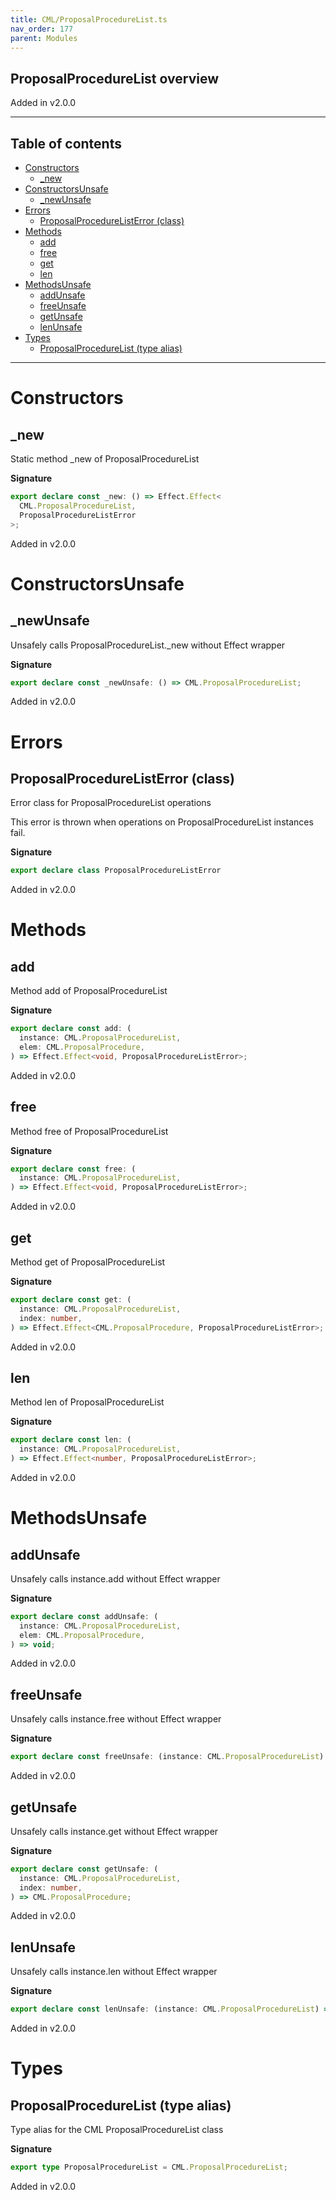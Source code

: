 ```yaml
---
title: CML/ProposalProcedureList.ts
nav_order: 177
parent: Modules
---
```


## ProposalProcedureList overview

Added in v2.0.0

---

<h2 class="text-delta">Table of contents</h2>

- [Constructors](#constructors)
  - [\_new](#_new)
- [ConstructorsUnsafe](#constructorsunsafe)
  - [\_newUnsafe](#_newunsafe)
- [Errors](#errors)
  - [ProposalProcedureListError (class)](#proposalprocedurelisterror-class)
- [Methods](#methods)
  - [add](#add)
  - [free](#free)
  - [get](#get)
  - [len](#len)
- [MethodsUnsafe](#methodsunsafe)
  - [addUnsafe](#addunsafe)
  - [freeUnsafe](#freeunsafe)
  - [getUnsafe](#getunsafe)
  - [lenUnsafe](#lenunsafe)
- [Types](#types)
  - [ProposalProcedureList (type alias)](#proposalprocedurelist-type-alias)

---

# Constructors

## \_new

Static method \_new of ProposalProcedureList

**Signature**

```ts
export declare const _new: () => Effect.Effect<
  CML.ProposalProcedureList,
  ProposalProcedureListError
>;
```

Added in v2.0.0

# ConstructorsUnsafe

## \_newUnsafe

Unsafely calls ProposalProcedureList.\_new without Effect wrapper

**Signature**

```ts
export declare const _newUnsafe: () => CML.ProposalProcedureList;
```

Added in v2.0.0

# Errors

## ProposalProcedureListError (class)

Error class for ProposalProcedureList operations

This error is thrown when operations on ProposalProcedureList instances fail.

**Signature**

```ts
export declare class ProposalProcedureListError
```

Added in v2.0.0

# Methods

## add

Method add of ProposalProcedureList

**Signature**

```ts
export declare const add: (
  instance: CML.ProposalProcedureList,
  elem: CML.ProposalProcedure,
) => Effect.Effect<void, ProposalProcedureListError>;
```

Added in v2.0.0

## free

Method free of ProposalProcedureList

**Signature**

```ts
export declare const free: (
  instance: CML.ProposalProcedureList,
) => Effect.Effect<void, ProposalProcedureListError>;
```

Added in v2.0.0

## get

Method get of ProposalProcedureList

**Signature**

```ts
export declare const get: (
  instance: CML.ProposalProcedureList,
  index: number,
) => Effect.Effect<CML.ProposalProcedure, ProposalProcedureListError>;
```

Added in v2.0.0

## len

Method len of ProposalProcedureList

**Signature**

```ts
export declare const len: (
  instance: CML.ProposalProcedureList,
) => Effect.Effect<number, ProposalProcedureListError>;
```

Added in v2.0.0

# MethodsUnsafe

## addUnsafe

Unsafely calls instance.add without Effect wrapper

**Signature**

```ts
export declare const addUnsafe: (
  instance: CML.ProposalProcedureList,
  elem: CML.ProposalProcedure,
) => void;
```

Added in v2.0.0

## freeUnsafe

Unsafely calls instance.free without Effect wrapper

**Signature**

```ts
export declare const freeUnsafe: (instance: CML.ProposalProcedureList) => void;
```

Added in v2.0.0

## getUnsafe

Unsafely calls instance.get without Effect wrapper

**Signature**

```ts
export declare const getUnsafe: (
  instance: CML.ProposalProcedureList,
  index: number,
) => CML.ProposalProcedure;
```

Added in v2.0.0

## lenUnsafe

Unsafely calls instance.len without Effect wrapper

**Signature**

```ts
export declare const lenUnsafe: (instance: CML.ProposalProcedureList) => number;
```

Added in v2.0.0

# Types

## ProposalProcedureList (type alias)

Type alias for the CML ProposalProcedureList class

**Signature**

```ts
export type ProposalProcedureList = CML.ProposalProcedureList;
```

Added in v2.0.0

